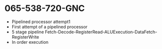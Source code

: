 # 065-538-720-GNC
 - Pipelined processor attempt1
 - First attempt of a pipelined processor
 - 5 stage pipeline Fetch-Decode-RegisterRead-ALUExecution-DataFetch-RegisterWrite
- In order execution

